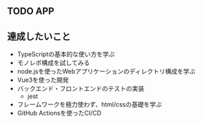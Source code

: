 ## TODO APP

## 達成したいこと
- TypeScriptの基本的な使い方を学ぶ
- モノレポ構成を試してみる
- node.jsを使ったWebアプリケーションのディレクトリ構成を学ぶ
- Vue3を使った開発
- バックエンド・フロントエンドのテストの実装
  - jest
- フレームワークを極力使わず、html/cssの基礎を学ぶ
- GitHub Actionsを使ったCI/CD